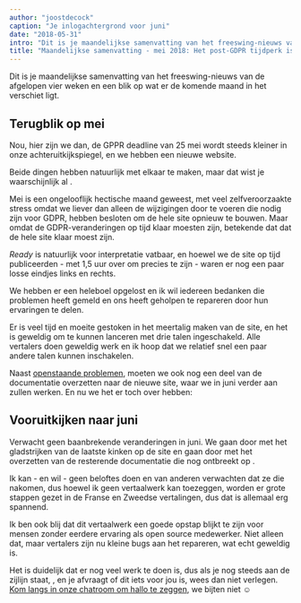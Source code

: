 ```yaml
---
author: "joostdecock"
caption: "Je inlogachtergrond voor juni"
date: "2018-05-31"
intro: "Dit is je maandelijkse samenvatting van het freeswing-nieuws van de afgelopen vier weken en een blik op wat er de komende maand in het verschiet ligt."
title: "Maandelijkse samenvatting - mei 2018: Het post-GDPR tijdperk is aangebroken"
---
```


Dit is je maandelijkse samenvatting van het freeswing-nieuws van de afgelopen vier weken en een blik op wat er de komende maand in het verschiet ligt.

## Terugblik op mei

Nou, hier zijn we dan, de GPPR deadline van 25 mei wordt steeds kleiner in onze achteruitkijkspiegel, en we hebben een nieuwe website.

Beide dingen hebben natuurlijk met elkaar te maken, maar dat wist je waarschijnlijk al [](/blog/gdpr-ready).

Mei is een ongelooflijk hectische maand geweest, met veel zelfveroorzaakte stress omdat we liever dan alleen de wijzigingen door te voeren die nodig zijn voor GDPR, hebben besloten om de hele site opnieuw te bouwen. Maar omdat de GDPR-veranderingen op tijd klaar moesten zijn, betekende dat dat de hele site klaar moest zijn.

*Ready* is natuurlijk voor interpretatie vatbaar, en hoewel we de site op tijd publiceerden - met 1,5 uur over om precies te zijn - waren er nog een paar losse eindjes links en rechts.

We hebben er een heleboel opgelost en ik wil iedereen bedanken die problemen heeft gemeld en ons heeft geholpen te repareren door hun ervaringen te delen.

Er is veel tijd en moeite gestoken in het meertalig maken van de site, en het is geweldig om te kunnen lanceren met drie talen ingeschakeld. Alle vertalers doen geweldig werk en ik hoop dat we relatief snel een paar andere talen kunnen inschakelen.

Naast [openstaande problemen](https://github.com/freesewing/site/issues), moeten we ook nog een deel van de documentatie overzetten naar de nieuwe site, waar we in juni verder aan zullen werken. En nu we het er toch over hebben:

## Vooruitkijken naar juni

Verwacht geen baanbrekende veranderingen in juni. We gaan door met het gladstrijken van de laatste kinken op de site en gaan door met het overzetten van de resterende documentatie die nog ontbreekt op .

Ik kan - en wil - geen beloftes doen en van anderen verwachten dat ze die nakomen, dus hoewel ik geen vertaalwerk kan toezeggen, worden er grote stappen gezet in de Franse en Zweedse vertalingen, dus dat is allemaal erg spannend.

Ik ben ook blij dat dit vertaalwerk een goede opstap blijkt te zijn voor mensen zonder eerdere ervaring als open source medewerker. Niet alleen dat, maar vertalers zijn nu kleine bugs aan het repareren, wat echt geweldig is.

Het is duidelijk dat er nog veel werk te doen is, dus als je nog steeds aan de zijlijn staat, , en je afvraagt of dit iets voor jou is, wees dan niet verlegen. [Kom langs in onze chatroom om hallo te zeggen](https://discord.freesewing.org/), we bijten niet ☺️

